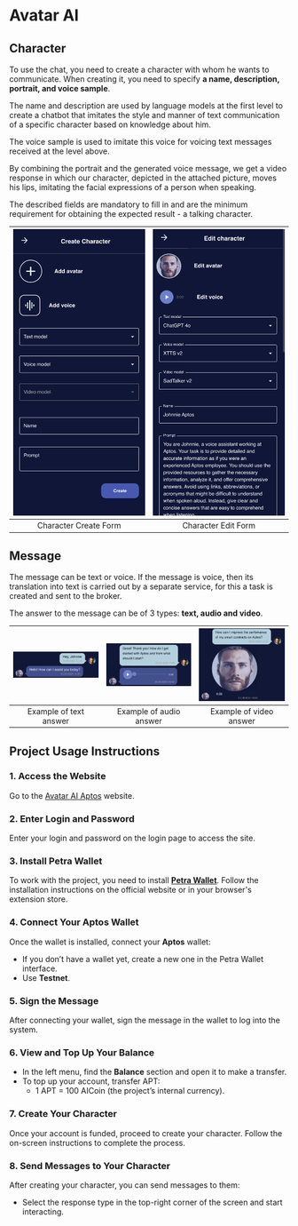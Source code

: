 # Avatar AI

## Character

To use the chat, you need to create a character with whom he wants to communicate. When creating it, you need to specify **a name, description, portrait, and voice sample**.

The name and description are used by language models at the first level to create a chatbot that imitates the style and manner of text communication of a specific character based on knowledge about him.

The voice sample is used to imitate this voice for voicing text messages received at the level above.

By combining the portrait and the generated voice message, we get a video response in which our character, depicted in the attached picture, moves his lips, imitating the facial expressions of a person when speaking.

The described fields are mandatory to fill in and are the minimum requirement for obtaining the expected result - a talking character.

| ![Character Create Form](images/create-form.png) | ![Character Edit Form](images/edit-form.png) |
| :---: | :---: |
| Character Create Form | Character Edit Form |

## Message

The message can be text or voice. If the message is voice, then its translation into text is carried out by a separate service, for this a task is created and sent to the broker.

The answer to the message can be of 3 types: **text, audio and video**.

| ![Example of text answer](images/text-answer.png) | ![Example of audio answer](images/audio-answer.png) | ![Example of video answer](images/video-answer.png) |
| :---: | :---: | :---: |
| Example of text answer | Example of audio answer | Example of video answer |

## Project Usage Instructions

### 1. Access the Website
Go to the [Avatar AI Aptos](https://reconnai-aptos.eastrelay.com) website.

### 2. Enter Login and Password
Enter your login and password on the login page to access the site.

### 3. Install Petra Wallet
To work with the project, you need to install **[Petra Wallet](https://petra.app/)**. Follow the installation instructions on the official website or in your browser's extension store.

### 4. Connect Your Aptos Wallet
Once the wallet is installed, connect your **Aptos** wallet:
- If you don’t have a wallet yet, create a new one in the Petra Wallet interface.
- Use **Testnet**.

### 5. Sign the Message
After connecting your wallet, sign the message in the wallet to log into the system.

### 6. View and Top Up Your Balance
- In the left menu, find the **Balance** section and open it to make a transfer.
- To top up your account, transfer APT:
  - 1 APT = 100 AICoin (the project’s internal currency).

### 7. Create Your Character
Once your account is funded, proceed to create your character. Follow the on-screen instructions to complete the process.

### 8. Send Messages to Your Character
After creating your character, you can send messages to them:
- Select the response type in the top-right corner of the screen and start interacting.

